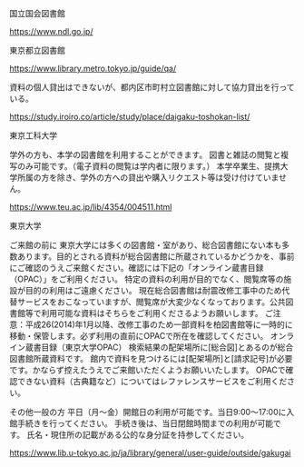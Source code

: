 国立国会図書館

https://www.ndl.go.jp/

東京都立図書館

https://www.library.metro.tokyo.jp/guide/qa/

資料の個人貸出はできないが、都内区市町村立図書館に対して協力貸出を行っている。


https://study.iroiro.co/article/study/place/daigaku-toshokan-list/


東京工科大学

学外の方も、本学の図書館を利用することができます。
図書と雑誌の閲覧と複写のみ可能です。（電子資料の閲覧は学内者に限ります。）
本学卒業生、提携大学所属の方を除き、学外の方への貸出や購入リクエスト等は受け付けていません。

https://www.teu.ac.jp/lib/4354/004511.html

東京大学

ご来館の前に
東京大学には多くの図書館・室があり、総合図書館にない本も多数あります。目的とされる資料が総合図書館に所蔵されているかどうかを、事前にご確認のうえご来館ください。確認には下記の「オンライン蔵書目録（OPAC）」をご利用ください。
特定の資料の利用が目的でなく、閲覧席等の施設が目的の利用はご遠慮ください。
現在総合図書館は耐震改修工事中のため代替サービスをおこなっていますが、閲覧席が大変少なくなっております。公共図書館等で利用可能な資料はそちらをご利用くださるようお願いします。
ご注意：平成26(2014)年1月以降、改修工事のため一部資料を柏図書館等に一時的に移動・保管します。必ず利用の直前にOPACで所在を確認してください。
オンライン蔵書目録（東京大学OPAC）
検索結果の配架場所に[総合図]とあるのが総合図書館所蔵資料です。
館内で資料を見つけるには[配架場所]と[請求記号]が必要です。かならず控えたうえでご来館いただくようお願いいたします。
OPACで確認できない資料（古典籍など）についてはレファレンスサービスをご利用ください。

その他一般の方
平日（月～金）開館日の利用が可能です。当日9:00～17:00に入館手続きを行ってください。
手続き後は、当日閉館時間までの利用が可能です。
氏名・現住所の記載がある公的な身分証を持参してください。

https://www.lib.u-tokyo.ac.jp/ja/library/general/user-guide/outside/gakugai


